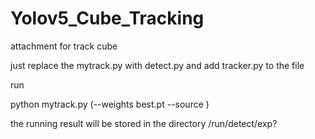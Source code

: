 # Yolov5_Cube_Tracking
attachment for track cube

just replace the mytrack.py with detect.py 
and add tracker.py to the file


run

python mytrack.py
(--weights best.pt --source <file> )

the running result will be stored in the directory /run/detect/exp?
